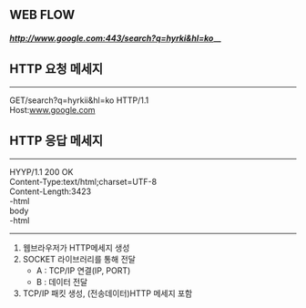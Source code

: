 WEB FLOW
---

#### _http://www.google.com:443/search?q=hyrki&hl=ko___

## HTTP 요청 메세지
---
GET/search?q=hyrkii&hl=ko HTTP/1.1   
Host:www.google.com
>


## HTTP 응답 메세지
---

HYYP/1.1 200 OK   
Content-Type:text/html;charset=UTF-8   
Content-Length:3423   
-html   
 body   
-html
   

-----

1. 웹브라우저가 HTTP메세지 생성
2. SOCKET 라이브러리를 통해 전달
    - A : TCP/IP 연결(IP, PORT)
    - B : 데이터 전달
3. TCP/IP 패킷 생성, (전송데이터)HTTP 메세지 포함